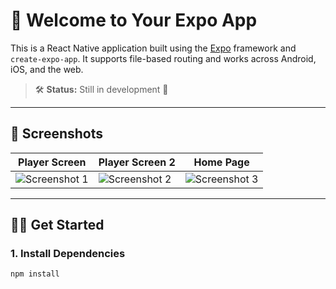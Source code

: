 # 🚀 Welcome to Your Expo App

This is a React Native application built using the [Expo](https://expo.dev) framework and `create-expo-app`. It supports file-based routing and works across Android, iOS, and the web.

> 🛠️ **Status:** Still in development 🚧

---

## 📱 Screenshots

| Player Screen | Player Screen 2 | Home Page |
|------------|------------------|----------------|
| ![Screenshot 1](https://github.com/user-attachments/assets/ff941c76-d04b-469d-958b-a26c0cd2af25) | ![Screenshot 2](https://github.com/user-attachments/assets/b73662aa-9464-4560-bc77-c896045cf556) | ![Screenshot 3](https://github.com/user-attachments/assets/6f9d0575-fe87-4749-aab0-aa48718de9f7) |

---

## 🧑‍💻 Get Started

### 1. Install Dependencies

```bash
npm install
